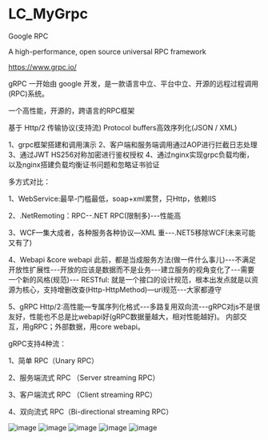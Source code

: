 # LC_MyGrpc
Google  RPC

A high-performance, open source universal RPC framework

https://www.grpc.io/

gRPC 一开始由 google 开发，是一款语言中立、平台中立、开源的远程过程调用(RPC)系统。

一个高性能，开源的，跨语言的RPC框架

基于 Http/2 传输协议(支持流) Protocol buffers高效序列化(JSON / XML)

1、grpc框架搭建和调用演示 2、客户端和服务端调用通过AOP进行拦截日志处理 3、通过JWT HS256对称加密进行鉴权授权 4、通过nginx实现grpc负载均衡，以及nginx搭建负载均衡证书问题和忽略证书验证

多方式对比：

1、WebService:最早-门槛最低，soap+xml累赘，只Http，依赖IIS

2、.NetRemoting：RPC--.NET RPC(限制多)---性能高

3、WCF—集大成者，各种服务各种协议—XML 重---.NET5移除WCF(未来可能又有了)

4、Webapi &core webapi 此前，都是当成服务方法(做一件什么事儿)---不满足开放性扩展性---开放的应该是数据而不是业务---建立服务的视角变化了---需要一个新的风格(规范)---
RESTful: 就是一个接口的设计规范，根本出发点就是以资源为核心，支持增删改查(Http-HttpMethod)—uri规范---大家都遵守

5、gRPC Http/2:高性能—专属序列化格式---多路复用双向流---gRPC对js不是很友好，性能也不总是比webapi好(gRPC数据量越大，相对性能越好)。 内部交互，用gRPC；外部数据，用core webapi。


gRPC支持4种流：

1、简单 RPC（Unary RPC）

2、服务端流式 RPC （Server streaming RPC）

3、客户端流式 RPC （Client streaming RPC）

4、双向流式 RPC（Bi-directional streaming RPC）

![image](https://user-images.githubusercontent.com/26539681/120272419-a82dc700-c2df-11eb-93e4-92f321b1c953.png)
![image](https://user-images.githubusercontent.com/26539681/120272624-ff339c00-c2df-11eb-91e2-0ce8d07cc47a.png)
![image](https://user-images.githubusercontent.com/26539681/120272982-76693000-c2e0-11eb-9e2e-4eaf36229000.png)
![image](https://user-images.githubusercontent.com/26539681/120270858-cf36c980-c2dc-11eb-808f-6f25d49a316b.png)
![image](https://user-images.githubusercontent.com/26539681/120271030-1de46380-c2dd-11eb-8507-6d60c70422da.png)

